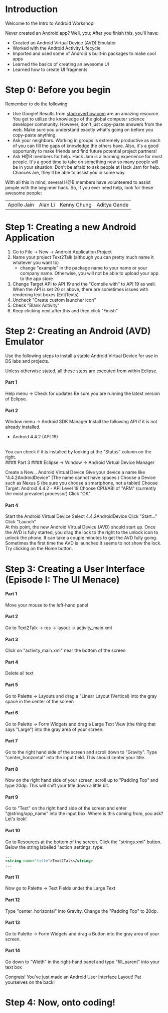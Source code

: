 Introduction
======================
Welcome to the Intro to Android Workshop!

Never created an Android app? Well, you;
After you finish this, you'll have:

* Created an Android Virtual Device (AVD) Emulator
* Worked with the Android Activity Lifecycle
* Imported and used some of Android's built-in packages to make cool apps
* Learned the basics of creating an awesome UI
* Learned how to create UI fragments

Step 0: Before you begin
=========================
Remember to do the following:
* Use Google! Results from [stackoverflow.com](http://stackoverflow.com) are an amazing resource. You get to utilize the knowledge of the global computer science developer community. However, don't just copy-paste answers from the web. Make sure you understand exactly what's going on before you copy-paste anything.
* Ask your neighbors. Working in groups is extremely productive as each of you can fill the gaps of knowledge the others have. Also, it's a good opportunity to make friends and find future potential project partners!
* Ask H@B members for help. Hack Jam is a learning experience for most people. It's a good time to take on something new so many people will be in your situation. Don't be afraid to ask people at Hack Jam for help. Chances are, they'll be able to assist you in some way.

With all this in mind, several H@B members have volunteered to assist people with the beginner hack. So, if you ever need help, look for these awesome people:

<table>
    <tr>
    <td>Apollo Jain</td>
    <td>Alan Li</td>
	<td>Kenny Chung</td>
	<td>Aditya Gande</td>
    </tr>
</table>

Step 1:  Creating a new Android Application
============================================
1) Go to File -> New -> Android Application Project
2) Name your project Text2Talk (although you can pretty much name it whatever you want to)
	* change "example" in the package name to your name or your company name. Otherwise, you will not be able to upload your app to the app store
3) Change Target API to API 19 and the "Compile with" to API 19 as well. When the API is set 20 or above, there are sometimes issues with rendering text boxes (EditTexts)
4) Uncheck "Create custom launcher icon"
5) Check "Blank Activity"
6) Keep clicking next after this and then click "Finish"

Step 2: Creating an Android (AVD) Emulator
==========================================

Use the following steps to install a stable Android Virtual Device for use in DS
labs and projects.

Unless otherwise stated, all these steps are executed from within Eclipse.

#### Part 1 ####
Help menu -> Check for updates
Be sure you are running the latest version of Eclipse.
</br>
#### Part 2 ####
Window menu -> Android SDK Manager
Install the following API if it is not already installed.
 - Android 4.4.2 (API 19)
</br>
You can check if it is installed by looking at the "Status" column on the right.
</br>
#### Part 3 ####
Eclipse -> Window -> Android Virtual Device Manager

Create a New... Android Virtual Device
Give your device a name like "4.4.2AndroidDevice"  (The name cannot have spaces.)
Choose a Device such as Nexus S (be sure you choose a smartphone, not a tablet)
Choose Target: Android 4.4.2 - API Level 19
Choose CPU/ABI of "ARM" (currently the most prevalent processor)
Click "OK"
</br>
#### Part 4 ####
Start the Android Virtual Device
Select 4.4.2AndroidDevice
Click "Start..."
Click "Launch"
</br>
At this point, the new Android Virtual Device (AVD) should start up. Once the
AVD is fully started, you drag the lock to the right to the unlock icon to 
unlock the phone. It can take a couple minutes to get the AVD fully going. 
Sometimes the first time the AVD is launched it seems to not show the lock.
Try clicking on the Home button.

Step 3: Creating a User Interface (Episode I: The UI Menace)
==========================================
#### Part 1 ####
Move your mouse to the left-hand panel
#### Part 2 ####
Go to Text2Talk -> res -> layout -> activity_main.xml
#### Part 3 ####
Click on "activity_main.xml" near the bottom of the screen
#### Part 4 ####
Delete all text
#### Part 5 ####
Go to Palette -> Layouts and drag a "Linear Layout (Vertical) into the 
gray space in the center of the screen
#### Part 6 ####
Go to Palette -> Form Widgets and drag a Large Text View (the thing that 
says "Large") into the gray area of your screen.
#### Part 7 ####
Go to the right hand side of the screen and scroll down to "Gravity". Type 
"center_horizontal" into the input field.  This should center your title. 
#### Part 8 ####
Now on the right hand side of your screen, scroll up to "Padding Top" and 
type 20dp. This will shift your title down a little bit. 
#### Part 9 ####
Go to "Text" on the right hand side of the screen and enter "@string/app_name" 
into the input box. Where is this coming from, you ask? Let's look!
#### Part 10 ####
Go to Resources at the bottom of the screen. Click the "strings.xml" button. 
Below the string labelled "action_settings, type: 
```xml
...
<string name="title">Text2Talk</string>
...
```
#### Part 11 ####
Now go to Palette -> Text Fields under the Large Text
#### Part 12 ####
Type "center_horizontal" into Gravity. Change the "Padding Top" to 20dp. 
#### Part 13 ####
Go to Palette -> Form Widgets and drag a Button into the gray area of your 
screen. 
#### Part 14 ####
Go down to "Width" in the right-hand panel and type "fill_parent" into your 
text box

Congrats! You've just made an Android User Interface Layout! Pat yourselves on the back!

Step 4: Now, onto coding!
==========================================

